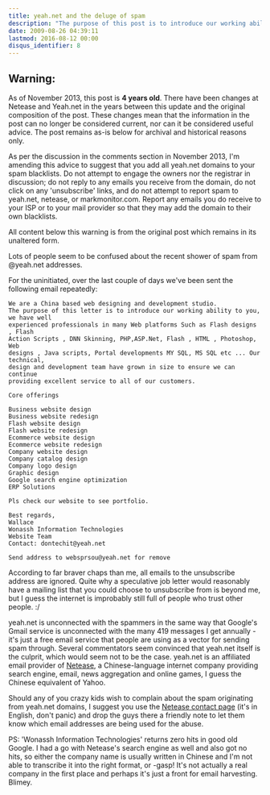 ```yaml
---
title: yeah.net and the deluge of spam
description: "The purpose of this post is to introduce our working ability to you"
date: 2009-08-26 04:39:11
lastmod: 2016-08-12 00:00
disqus_identifier: 8
---
```


<div class="bs-callout bs-callout-warning">
<h2>Warning:</h2>
<p>As of November 2013, this post is <strong>4 years old</strong>. There have been changes at Netease and Yeah.net in the years between this update and the original composition of the post. These changes mean that the information in the post can no longer be considered current, nor can it be considered useful advice. The post remains as-is below for archival and historical reasons only.</p>
<p>As per the discussion in the comments section in November 2013, I'm amending this advice to suggest that you add all yeah.net domains to your spam blacklists. Do not attempt to engage the owners nor the registrar in discussion; do not reply to any emails you receive from the domain, do not click on any 'unsubscribe' links, and do not attempt to report spam to yeah.net, netease, or markmonitor.com. Report any emails you do receive to your ISP or to your mail provider so that they may add the domain to their own blacklists.</p>
<p>All content below this warning is from the original post which remains in its unaltered form.</p>
</div>

Lots of people seem to be confused about the recent shower of spam from @yeah.net addresses.

For the uninitiated, over the last couple of days we've been sent the following email repeatedly:

```
We are a China based web designing and development studio. 
The purpose of this letter is to introduce our working ability to you, we have well 
experienced professionals in many Web platforms Such as Flash designs , Flash 
Action Scripts , DNN Skinning, PHP,ASP.Net, Flash , HTML , Photoshop, Web 
designs , Java scripts, Portal developments MY SQL, MS SQL etc ... Our technical, 
design and development team have grown in size to ensure we can continue 
providing excellent service to all of our customers.

Core offerings

Business website design
Business website redesign
Flash website design
Flash website redesign
Ecommerce website design
Ecommerce website redesign
Company website design
Company catalog design
Company logo design
Graphic design
Google search engine optimization
ERP Solutions

Pls check our website to see portfolio.

Best regards,
Wallace
Wonassh Information Technologies
Website Team
Contact: dontechit@yeah.net

Send address to websprsou@yeah.net for remove
```

According to far braver chaps than me, all emails to the unsubscribe address are ignored. Quite why a speculative job letter would reasonably have a mailing list that you could choose to unsubscribe from is beyond me, but I guess the internet is improbably still full of people who trust other people. :/

yeah.net is unconnected with the spammers in the same way that Google's Gmail service is unconnected with the many 419 messages I get annually - it's just a free email service that people are using as a vector for sending spam through. Several commentators seem convinced that yeah.net itself is the culprit, which would seem not to be the case. yeah.net is an affiliated email provider of [Netease](http://www.163.com/), a Chinese-language internet company providing search engine, email, news aggregation and online games, I guess the Chinese equivalent of Yahoo.

Should any of you crazy kids wish to complain about the spam originating from yeah.net domains, I suggest you use the [Netease contact page](http://corp.163.com/eng/contactus.html) (it's in English, don't panic) and drop the guys there a friendly note to let them know which email addresses are being used for the abuse.

PS: 'Wonassh Information Technologies' returns zero hits in good old Google. I had a go with Netease's search engine as well and also got no hits, so either the company name is usually written in Chinese and I'm not able to transcribe it into the right format, or -gasp! It's not actually a real company in the first place and perhaps it's just a front for email harvesting. Blimey.